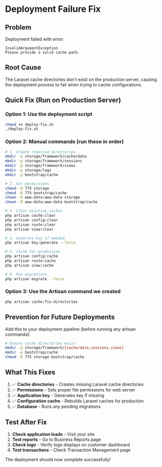 # Deployment Failure Fix

## Problem
Deployment failed with error:
```
InvalidArgumentException
Please provide a valid cache path.
```

## Root Cause
The Laravel cache directories don't exist on the production server, causing the deployment process to fail when trying to cache configurations.

## Quick Fix (Run on Production Server)

### Option 1: Use the deployment script
```bash
chmod +x deploy-fix.sh
./deploy-fix.sh
```

### Option 2: Manual commands (run these in order)
```bash
# 1. Create required directories
mkdir -p storage/framework/cache/data
mkdir -p storage/framework/sessions
mkdir -p storage/framework/views
mkdir -p storage/logs
mkdir -p bootstrap/cache

# 2. Set permissions
chmod -R 775 storage
chmod -R 775 bootstrap/cache
chown -R www-data:www-data storage
chown -R www-data:www-data bootstrap/cache

# 3. Clear existing caches
php artisan cache:clear
php artisan config:clear
php artisan route:clear
php artisan view:clear

# 4. Generate key if needed
php artisan key:generate --force

# 5. Cache for production
php artisan config:cache
php artisan route:cache
php artisan view:cache

# 6. Run migrations
php artisan migrate --force
```

### Option 3: Use the Artisan command we created
```bash
php artisan cache:fix-directories
```

## Prevention for Future Deployments

Add this to your deployment pipeline (before running any artisan commands):

```bash
# Ensure cache directories exist
mkdir -p storage/framework/{cache/data,sessions,views}
mkdir -p bootstrap/cache
chmod -R 775 storage bootstrap/cache
```

## What This Fixes

1. ✅ **Cache directories** - Creates missing Laravel cache directories
2. ✅ **Permissions** - Sets proper file permissions for web server
3. ✅ **Application key** - Generates key if missing
4. ✅ **Configuration cache** - Rebuilds Laravel caches for production
5. ✅ **Database** - Runs any pending migrations

## Test After Fix

1. **Check application loads** - Visit your site
2. **Test reports** - Go to Business Reports page
3. **Check logo** - Verify logo displays on customer dashboard
4. **Test transactions** - Check Transaction Management page

The deployment should now complete successfully!
